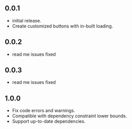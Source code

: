 ## 0.0.1

- initial release.
- Create customized buttons with in-built loading.

## 0.0.2

- read me issues fixed

## 0.0.3

- read me issues fixed

## 1.0.0

- Fix code errors and warnings.
- Compatible with dependency constraint lower bounds.
- Support up-to-date dependencies.
